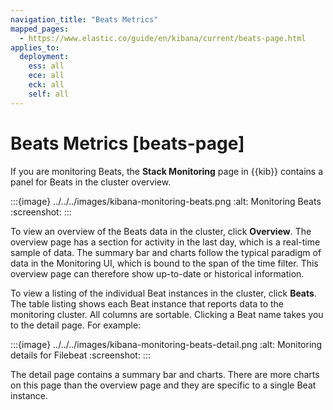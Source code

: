 ```yaml
---
navigation_title: "Beats Metrics"
mapped_pages:
  - https://www.elastic.co/guide/en/kibana/current/beats-page.html
applies_to:
  deployment:
    ess: all
    ece: all
    eck: all
    self: all
---
```




# Beats Metrics [beats-page]


If you are monitoring Beats, the **Stack Monitoring** page in {{kib}} contains a panel for Beats in the cluster overview.

:::{image} ../../../images/kibana-monitoring-beats.png
:alt: Monitoring Beats
:screenshot:
:::

To view an overview of the Beats data in the cluster, click **Overview**. The overview page has a section for activity in the last day, which is a real-time sample of data. The summary bar and charts follow the typical paradigm of data in the Monitoring UI, which is bound to the span of the time filter. This overview page can therefore show up-to-date or historical information.

To view a listing of the individual Beat instances in the cluster, click **Beats**. The table listing shows each Beat instance that reports data to the monitoring cluster. All columns are sortable. Clicking a Beat name takes you to the detail page. For example:

:::{image} ../../../images/kibana-monitoring-beats-detail.png
:alt: Monitoring details for Filebeat
:screenshot:
:::

The detail page contains a summary bar and charts. There are more charts on this page than the overview page and they are specific to a single Beat instance.

